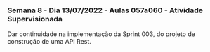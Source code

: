 ### Semana 8 - Dia 13/07/2022 - Aulas 057a060 - Atividade Supervisionada

Dar continuidade na implementação da Sprint 003, do projeto de construção de uma API Rest.
